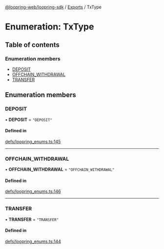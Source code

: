 [@loopring-web/loopring-sdk](../README.md) / [Exports](../modules.md) / TxType

# Enumeration: TxType

## Table of contents

### Enumeration members

- [DEPOSIT](TxType.md#deposit)
- [OFFCHAIN\_WITHDRAWAL](TxType.md#offchain_withdrawal)
- [TRANSFER](TxType.md#transfer)

## Enumeration members

### DEPOSIT

• **DEPOSIT** = `"DEPOSIT"`

#### Defined in

[defs/loopring_enums.ts:145](https://github.com/Loopring/loopring_sdk/blob/1b21a8d/src/defs/loopring_enums.ts#L145)

___

### OFFCHAIN\_WITHDRAWAL

• **OFFCHAIN\_WITHDRAWAL** = `"OFFCHAIN_WITHDRAWAL"`

#### Defined in

[defs/loopring_enums.ts:146](https://github.com/Loopring/loopring_sdk/blob/1b21a8d/src/defs/loopring_enums.ts#L146)

___

### TRANSFER

• **TRANSFER** = `"TRANSFER"`

#### Defined in

[defs/loopring_enums.ts:144](https://github.com/Loopring/loopring_sdk/blob/1b21a8d/src/defs/loopring_enums.ts#L144)
